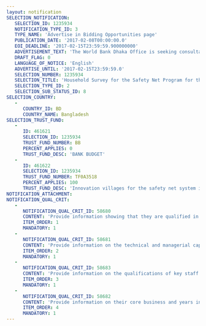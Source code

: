 ```yaml
---
layout: notification
SELECTION_NOTIFICATION: 
   SELECTION_ID: 1235934
   NOTIFICATION_TYPE_ID: 3
   TYPE_NAME: 'Advertise in Bidding Opportunities page'
   PUBLICATION_DATE: '2017-02-08T00:00:00.0'
   EOI_DEADLINE: '2017-02-15T23:59:59.900000000'
   ADVERTISEMENT_TEXT: 'The World Bank Dhaka Office is seeking consultancy in conducting surveys for households and communities benefiting from selected social assistance programs. The survey instrument, sampling methods, deliverables, and timeline will be discussed in collaboration with the World Bank team and the implementation team.'
   DRAFT_FLAG: 0
   LANGUAGE_OF_NOTICE: 'English'
   ADVERTISE_UNTIL: '2017-02-15T23:59:59.0'
   SELECTION_NUMBER: 1235934
   SELECTION_TITLE: 'Household Survey for the Safety Net Program for the Poor (SNSP) project'
   SELECTION_TYPE_ID: 2
   SELECTION_SUB_STATUS_ID: 8
SELECTION_COUNTRY: 
   - 
      COUNTRY_ID: BD
      COUNTRY_NAME: Bangladesh
SELECTION_TRUST_FUND: 
   - 
      ID: 461621
      SELECTION_ID: 1235934
      TRUST_FUND_NUMBER: BB
      PERCENT_APPLIES: 0
      TRUST_FUND_DESC: 'BANK BUDGET'
   - 
      ID: 461622
      SELECTION_ID: 1235934
      TRUST_FUND_NUMBER: TF0A3518
      PERCENT_APPLIES: 100
      TRUST_FUND_DESC: 'Innovation villages for the safety net system in Bangladesh'
NOTIFICATION_ATTACHMENT: 
NOTIFICATION_QUAL_CRIT: 
   - 
      NOTIFICATION_QUAL_CRIT_ID: 58680
      CONTENT: 'Provide information showing that they are qualified in the field of the assignment.'
      ITEM_ORDER: 1
      MANDATORY: 1
   - 
      NOTIFICATION_QUAL_CRIT_ID: 58681
      CONTENT: 'Provide information on the technical and managerial capabilities of the firm.'
      ITEM_ORDER: 2
      MANDATORY: 1
   - 
      NOTIFICATION_QUAL_CRIT_ID: 58683
      CONTENT: 'Provide information on the qualifications of key staff.'
      ITEM_ORDER: 3
      MANDATORY: 1
   - 
      NOTIFICATION_QUAL_CRIT_ID: 58682
      CONTENT: 'Provide information on their core business and years in business.'
      ITEM_ORDER: 4
      MANDATORY: 1
---
```

